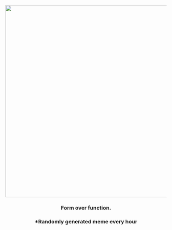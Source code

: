 <p align="center">
        <img src="https://i.redd.it/i2izu5nz6o091.png" width="600" height="600">
        </p>
        <h3 align="center">Form over function.</h3>
        <h3 align="center">*Randomly generated meme every hour</h3>
    